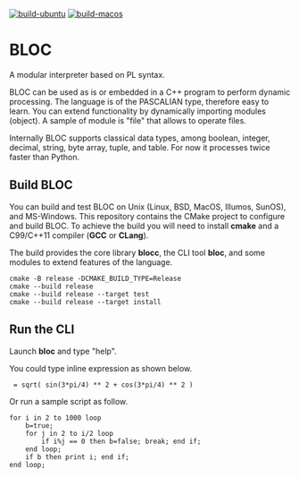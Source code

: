 [![build-ubuntu](https://github.com/janbar/BLOC/actions/workflows/build-ubuntu-latest.yml/badge.svg)](https://github.com/janbar/BLOC/actions/workflows/build-ubuntu-latest.yml)
[![build-macos](https://github.com/janbar/BLOC/actions/workflows/build-macos.yml/badge.svg)](https://github.com/janbar/BLOC/actions/workflows/build-macos.yml)

# BLOC
A modular interpreter based on PL syntax.

BLOC can be used as is or embedded in a C++ program to perform dynamic processing. The language is of the PASCALIAN type, therefore easy to learn. You can extend functionality by dynamically importing modules (object). A sample of module is "file" that allows to operate files.

Internally BLOC supports classical data types, among boolean, integer, decimal, string, byte array, tuple, and table. For now it processes twice faster than Python.

## Build BLOC
You can build and test BLOC on Unix (Linux, BSD, MacOS, Illumos, SunOS), and MS-Windows. This repository contains the CMake project to configure and build BLOC. To achieve the build you will need to install **cmake** and a C99/C++11 compiler (**GCC** or **CLang**).

The build provides the core library **blocc**, the CLI tool **bloc**, and some modules to extend features of the language.

```
cmake -B release -DCMAKE_BUILD_TYPE=Release
cmake --build release
cmake --build release --target test
cmake --build release --target install
```

## Run the CLI
Launch **bloc** and type "help".

You could type inline expression as shown below.
```
 = sqrt( sin(3*pi/4) ** 2 + cos(3*pi/4) ** 2 )
```
Or run a sample script as follow.
```
for i in 2 to 1000 loop
    b=true;
    for j in 2 to i/2 loop
        if i%j == 0 then b=false; break; end if;
    end loop;
    if b then print i; end if;
end loop;
```
